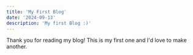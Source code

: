 ```yaml
---
title: 'My First Blog'
date: '2024-09-13'
description: 'My first Blog :)'
---
```


Thank you for reading my blog! This is my first one and I'd love to make another.
